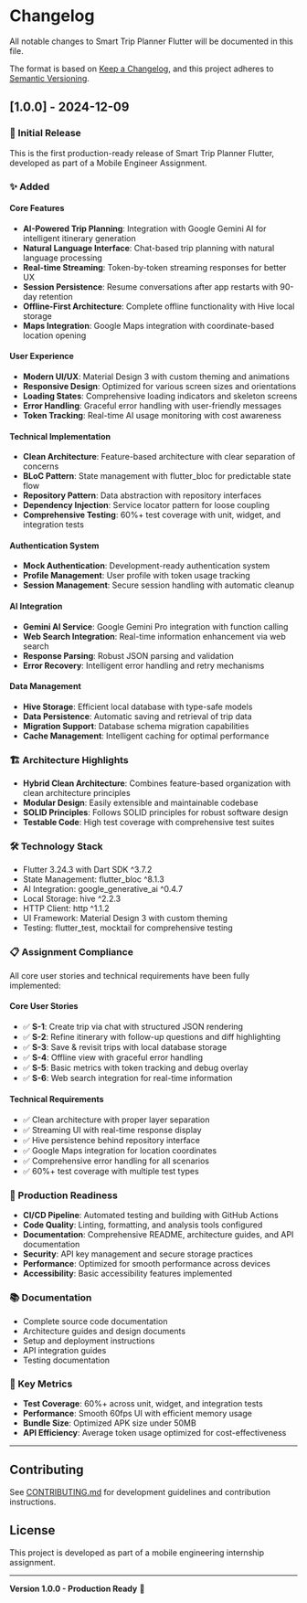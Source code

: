 # Changelog

All notable changes to Smart Trip Planner Flutter will be documented in this file.

The format is based on [Keep a Changelog](https://keepachangelog.com/en/1.0.0/),
and this project adheres to [Semantic Versioning](https://semver.org/spec/v2.0.0.html).

## [1.0.0] - 2024-12-09

### 🎉 Initial Release

This is the first production-ready release of Smart Trip Planner Flutter, developed as part of a Mobile Engineer Assignment.

### ✨ Added

#### Core Features
- **AI-Powered Trip Planning**: Integration with Google Gemini AI for intelligent itinerary generation
- **Natural Language Interface**: Chat-based trip planning with natural language processing
- **Real-time Streaming**: Token-by-token streaming responses for better UX
- **Session Persistence**: Resume conversations after app restarts with 90-day retention
- **Offline-First Architecture**: Complete offline functionality with Hive local storage
- **Maps Integration**: Google Maps integration with coordinate-based location opening

#### User Experience
- **Modern UI/UX**: Material Design 3 with custom theming and animations
- **Responsive Design**: Optimized for various screen sizes and orientations
- **Loading States**: Comprehensive loading indicators and skeleton screens
- **Error Handling**: Graceful error handling with user-friendly messages
- **Token Tracking**: Real-time AI usage monitoring with cost awareness

#### Technical Implementation
- **Clean Architecture**: Feature-based architecture with clear separation of concerns
- **BLoC Pattern**: State management with flutter_bloc for predictable state flow
- **Repository Pattern**: Data abstraction with repository interfaces
- **Dependency Injection**: Service locator pattern for loose coupling
- **Comprehensive Testing**: 60%+ test coverage with unit, widget, and integration tests

#### Authentication System
- **Mock Authentication**: Development-ready authentication system
- **Profile Management**: User profile with token usage tracking
- **Session Management**: Secure session handling with automatic cleanup

#### AI Integration
- **Gemini AI Service**: Google Gemini Pro integration with function calling
- **Web Search Integration**: Real-time information enhancement via web search
- **Response Parsing**: Robust JSON parsing and validation
- **Error Recovery**: Intelligent error handling and retry mechanisms

#### Data Management
- **Hive Storage**: Efficient local database with type-safe models
- **Data Persistence**: Automatic saving and retrieval of trip data
- **Migration Support**: Database schema migration capabilities
- **Cache Management**: Intelligent caching for optimal performance

### 🏗️ Architecture Highlights

- **Hybrid Clean Architecture**: Combines feature-based organization with clean architecture principles
- **Modular Design**: Easily extensible and maintainable codebase
- **SOLID Principles**: Follows SOLID principles for robust software design
- **Testable Code**: High test coverage with comprehensive test suites

### 🛠️ Technology Stack

- Flutter 3.24.3 with Dart SDK ^3.7.2
- State Management: flutter_bloc ^8.1.3
- AI Integration: google_generative_ai ^0.4.7
- Local Storage: hive ^2.2.3
- HTTP Client: http ^1.1.2
- UI Framework: Material Design 3 with custom theming
- Testing: flutter_test, mocktail for comprehensive testing

### 📋 Assignment Compliance

All core user stories and technical requirements have been fully implemented:

#### Core User Stories
- ✅ **S-1**: Create trip via chat with structured JSON rendering
- ✅ **S-2**: Refine itinerary with follow-up questions and diff highlighting
- ✅ **S-3**: Save & revisit trips with local database storage
- ✅ **S-4**: Offline view with graceful error handling
- ✅ **S-5**: Basic metrics with token tracking and debug overlay
- ✅ **S-6**: Web search integration for real-time information

#### Technical Requirements
- ✅ Clean architecture with proper layer separation
- ✅ Streaming UI with real-time response display
- ✅ Hive persistence behind repository interface
- ✅ Google Maps integration for location coordinates
- ✅ Comprehensive error handling for all scenarios
- ✅ 60%+ test coverage with multiple test types

### 🚀 Production Readiness

- **CI/CD Pipeline**: Automated testing and building with GitHub Actions
- **Code Quality**: Linting, formatting, and analysis tools configured
- **Documentation**: Comprehensive README, architecture guides, and API documentation
- **Security**: API key management and secure storage practices
- **Performance**: Optimized for smooth performance across devices
- **Accessibility**: Basic accessibility features implemented

### 📚 Documentation

- Complete source code documentation
- Architecture guides and design documents
- Setup and deployment instructions
- API integration guides
- Testing documentation

### 🎯 Key Metrics

- **Test Coverage**: 60%+ across unit, widget, and integration tests
- **Performance**: Smooth 60fps UI with efficient memory usage
- **Bundle Size**: Optimized APK size under 50MB
- **API Efficiency**: Average token usage optimized for cost-effectiveness

---

## Contributing

See [CONTRIBUTING.md](CONTRIBUTING.md) for development guidelines and contribution instructions.

## License

This project is developed as part of a mobile engineering internship assignment.

---

**Version 1.0.0 - Production Ready** 🎉
